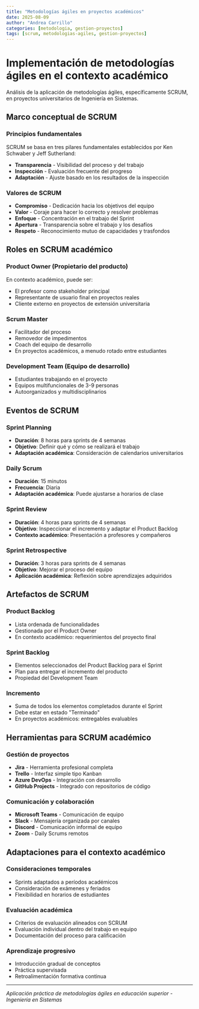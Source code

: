 ```yaml
---
title: "Metodologías ágiles en proyectos académicos"
date: 2025-08-09
author: "Andrea Carrillo"
categories: [metodologia, gestion-proyectos]
tags: [scrum, metodologias-agiles, gestion-proyectos]
---
```


# Implementación de metodologías ágiles en el contexto académico

Análisis de la aplicación de metodologías ágiles, específicamente SCRUM, en proyectos universitarios de Ingeniería en Sistemas.

## Marco conceptual de SCRUM

### Principios fundamentales
SCRUM se basa en tres pilares fundamentales establecidos por Ken Schwaber y Jeff Sutherland:

- **Transparencia** - Visibilidad del proceso y del trabajo
- **Inspección** - Evaluación frecuente del progreso
- **Adaptación** - Ajuste basado en los resultados de la inspección

### Valores de SCRUM
- **Compromiso** - Dedicación hacia los objetivos del equipo
- **Valor** - Coraje para hacer lo correcto y resolver problemas
- **Enfoque** - Concentración en el trabajo del Sprint
- **Apertura** - Transparencia sobre el trabajo y los desafíos
- **Respeto** - Reconocimiento mutuo de capacidades y trasfondos

## Roles en SCRUM académico

### Product Owner (Propietario del producto)
En contexto académico, puede ser:
- El profesor como stakeholder principal
- Representante de usuario final en proyectos reales
- Cliente externo en proyectos de extensión universitaria

### Scrum Master
- Facilitador del proceso
- Removedor de impedimentos
- Coach del equipo de desarrollo
- En proyectos académicos, a menudo rotado entre estudiantes

### Development Team (Equipo de desarrollo)
- Estudiantes trabajando en el proyecto
- Equipos multifuncionales de 3-9 personas
- Autoorganizados y multidisciplinarios

## Eventos de SCRUM

### Sprint Planning
- **Duración**: 8 horas para sprints de 4 semanas
- **Objetivo**: Definir qué y cómo se realizará el trabajo
- **Adaptación académica**: Consideración de calendarios universitarios

### Daily Scrum
- **Duración**: 15 minutos
- **Frecuencia**: Diaria
- **Adaptación académica**: Puede ajustarse a horarios de clase

### Sprint Review
- **Duración**: 4 horas para sprints de 4 semanas
- **Objetivo**: Inspeccionar el incremento y adaptar el Product Backlog
- **Contexto académico**: Presentación a profesores y compañeros

### Sprint Retrospective
- **Duración**: 3 horas para sprints de 4 semanas
- **Objetivo**: Mejorar el proceso del equipo
- **Aplicación académica**: Reflexión sobre aprendizajes adquiridos

## Artefactos de SCRUM

### Product Backlog
- Lista ordenada de funcionalidades
- Gestionada por el Product Owner
- En contexto académico: requerimientos del proyecto final

### Sprint Backlog
- Elementos seleccionados del Product Backlog para el Sprint
- Plan para entregar el incremento del producto
- Propiedad del Development Team

### Incremento
- Suma de todos los elementos completados durante el Sprint
- Debe estar en estado "Terminado"
- En proyectos académicos: entregables evaluables

## Herramientas para SCRUM académico

### Gestión de proyectos
- **Jira** - Herramienta profesional completa
- **Trello** - Interfaz simple tipo Kanban
- **Azure DevOps** - Integración con desarrollo
- **GitHub Projects** - Integrado con repositorios de código

### Comunicación y colaboración
- **Microsoft Teams** - Comunicación de equipo
- **Slack** - Mensajería organizada por canales
- **Discord** - Comunicación informal de equipo
- **Zoom** - Daily Scrums remotos

## Adaptaciones para el contexto académico

### Consideraciones temporales
- Sprints adaptados a períodos académicos
- Consideración de exámenes y feriados
- Flexibilidad en horarios de estudiantes

### Evaluación académica
- Criterios de evaluación alineados con SCRUM
- Evaluación individual dentro del trabajo en equipo
- Documentación del proceso para calificación

### Aprendizaje progresivo
- Introducción gradual de conceptos
- Práctica supervisada
- Retroalimentación formativa continua

---

*Aplicación práctica de metodologías ágiles en educación superior - Ingeniería en Sistemas*
